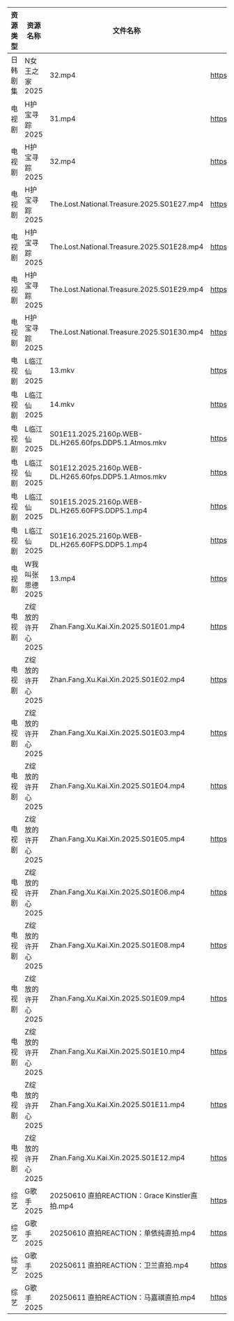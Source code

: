 | 资源类型 | 资源名称        | 文件名称                                                 | 分享链接                                 | 更新时间                |
| ---- | ----------- | ---------------------------------------------------- | ------------------------------------ | ------------------- |
| 日韩剧集 | N女王之家2025   | 32.mp4                                               | https://pan.quark.cn/s/a85463f38f49  | 2025-06-11 16:28:47 |
| 电视剧  | H护宝寻踪2025   | 31.mp4                                               | https://www.alipan.com/s/YPtSxQ39eiG | 2025-06-11 21:05:02 |
| 电视剧  | H护宝寻踪2025   | 32.mp4                                               | https://www.alipan.com/s/YPtSxQ39eiG | 2025-06-11 21:05:01 |
| 电视剧  | H护宝寻踪2025   | The.Lost.National.Treasure.2025.S01E27.mp4           | https://www.alipan.com/s/YPtSxQ39eiG | 2025-06-11 21:05:00 |
| 电视剧  | H护宝寻踪2025   | The.Lost.National.Treasure.2025.S01E28.mp4           | https://www.alipan.com/s/YPtSxQ39eiG | 2025-06-11 21:05:00 |
| 电视剧  | H护宝寻踪2025   | The.Lost.National.Treasure.2025.S01E29.mp4           | https://www.alipan.com/s/YPtSxQ39eiG | 2025-06-11 21:04:59 |
| 电视剧  | H护宝寻踪2025   | The.Lost.National.Treasure.2025.S01E30.mp4           | https://www.alipan.com/s/YPtSxQ39eiG | 2025-06-11 21:04:59 |
| 电视剧  | L临江仙2025    | 13.mkv                                               | https://www.alipan.com/s/aHUrMGuzZxp | 2025-06-11 20:01:47 |
| 电视剧  | L临江仙2025    | 14.mkv                                               | https://www.alipan.com/s/aHUrMGuzZxp | 2025-06-11 20:01:47 |
| 电视剧  | L临江仙2025    | S01E11.2025.2160p.WEB-DL.H265.60fps.DDP5.1.Atmos.mkv | https://www.alipan.com/s/aHUrMGuzZxp | 2025-06-11 20:01:46 |
| 电视剧  | L临江仙2025    | S01E12.2025.2160p.WEB-DL.H265.60fps.DDP5.1.Atmos.mkv | https://www.alipan.com/s/aHUrMGuzZxp | 2025-06-11 20:01:46 |
| 电视剧  | L临江仙2025    | S01E15.2025.2160p.WEB-DL.H265.60FPS.DDP5.1.mp4       | https://www.alipan.com/s/aHUrMGuzZxp | 2025-06-11 20:01:45 |
| 电视剧  | L临江仙2025    | S01E16.2025.2160p.WEB-DL.H265.60FPS.DDP5.1.mp4       | https://www.alipan.com/s/aHUrMGuzZxp | 2025-06-11 20:01:43 |
| 电视剧  | W我叫张思德2025  | 13.mp4                                               | https://www.alipan.com/s/K6gKsP3dQ5J | 2025-06-11 21:05:33 |
| 电视剧  | Z绽放的许开心2025 | Zhan.Fang.Xu.Kai.Xin.2025.S01E01.mp4                 | https://www.alipan.com/s/ZU4VVsiG1J9 | 2025-06-11 08:05:56 |
| 电视剧  | Z绽放的许开心2025 | Zhan.Fang.Xu.Kai.Xin.2025.S01E02.mp4                 | https://www.alipan.com/s/ZU4VVsiG1J9 | 2025-06-11 08:05:56 |
| 电视剧  | Z绽放的许开心2025 | Zhan.Fang.Xu.Kai.Xin.2025.S01E03.mp4                 | https://www.alipan.com/s/ZU4VVsiG1J9 | 2025-06-11 08:05:55 |
| 电视剧  | Z绽放的许开心2025 | Zhan.Fang.Xu.Kai.Xin.2025.S01E04.mp4                 | https://www.alipan.com/s/ZU4VVsiG1J9 | 2025-06-11 08:05:54 |
| 电视剧  | Z绽放的许开心2025 | Zhan.Fang.Xu.Kai.Xin.2025.S01E05.mp4                 | https://www.alipan.com/s/ZU4VVsiG1J9 | 2025-06-11 08:05:54 |
| 电视剧  | Z绽放的许开心2025 | Zhan.Fang.Xu.Kai.Xin.2025.S01E06.mp4                 | https://www.alipan.com/s/ZU4VVsiG1J9 | 2025-06-11 08:05:53 |
| 电视剧  | Z绽放的许开心2025 | Zhan.Fang.Xu.Kai.Xin.2025.S01E08.mp4                 | https://www.alipan.com/s/ZU4VVsiG1J9 | 2025-06-11 08:05:52 |
| 电视剧  | Z绽放的许开心2025 | Zhan.Fang.Xu.Kai.Xin.2025.S01E09.mp4                 | https://www.alipan.com/s/ZU4VVsiG1J9 | 2025-06-11 08:05:52 |
| 电视剧  | Z绽放的许开心2025 | Zhan.Fang.Xu.Kai.Xin.2025.S01E10.mp4                 | https://www.alipan.com/s/ZU4VVsiG1J9 | 2025-06-11 08:05:51 |
| 电视剧  | Z绽放的许开心2025 | Zhan.Fang.Xu.Kai.Xin.2025.S01E11.mp4                 | https://www.alipan.com/s/ZU4VVsiG1J9 | 2025-06-11 08:05:51 |
| 电视剧  | Z绽放的许开心2025 | Zhan.Fang.Xu.Kai.Xin.2025.S01E12.mp4                 | https://www.alipan.com/s/ZU4VVsiG1J9 | 2025-06-11 08:05:50 |
| 综艺   | G歌手2025     | 20250610 直拍REACTION：Grace Kinstler直拍.mp4             | https://www.alipan.com/s/BnAVvcGrxme | 2025-06-11 13:06:06 |
| 综艺   | G歌手2025     | 20250610 直拍REACTION：单依纯直拍.mp4                        | https://www.alipan.com/s/BnAVvcGrxme | 2025-06-11 13:06:05 |
| 综艺   | G歌手2025     | 20250611 直拍REACTION：卫兰直拍.mp4                         | https://www.alipan.com/s/BnAVvcGrxme | 2025-06-11 16:06:01 |
| 综艺   | G歌手2025     | 20250611 直拍REACTION：马嘉祺直拍.mp4                        | https://www.alipan.com/s/BnAVvcGrxme | 2025-06-11 16:06:01 |
